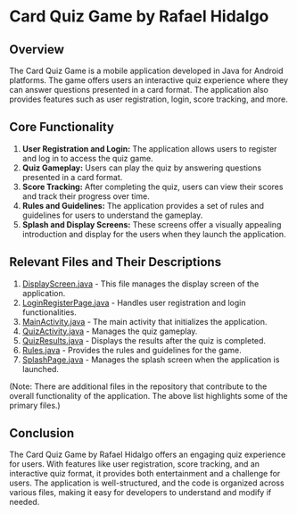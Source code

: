 # Card Quiz Game by Rafael Hidalgo

## Overview
The Card Quiz Game is a mobile application developed in Java for Android platforms. The game offers users an interactive quiz experience where they can answer questions presented in a card format. The application also provides features such as user registration, login, score tracking, and more.

## Core Functionality
1. **User Registration and Login:** The application allows users to register and log in to access the quiz game.
2. **Quiz Gameplay:** Users can play the quiz by answering questions presented in a card format.
3. **Score Tracking:** After completing the quiz, users can view their scores and track their progress over time.
4. **Rules and Guidelines:** The application provides a set of rules and guidelines for users to understand the gameplay.
5. **Splash and Display Screens:** These screens offer a visually appealing introduction and display for the users when they launch the application.

## Relevant Files and Their Descriptions
1. [DisplayScreen.java](https://github.com/omnidox/Card_Quiz_Game_Rafael_Hidalgo/blob/master/app/src/main/java/com/example/card_quiz_game_rafael_hidalgo/DisplayScreen.java) - This file manages the display screen of the application.
2. [LoginRegisterPage.java](https://github.com/omnidox/Card_Quiz_Game_Rafael_Hidalgo/blob/master/app/src/main/java/com/example/card_quiz_game_rafael_hidalgo/LoginRegisterPage.java) - Handles user registration and login functionalities.
3. [MainActivity.java](https://github.com/omnidox/Card_Quiz_Game_Rafael_Hidalgo/blob/master/app/src/main/java/com/example/card_quiz_game_rafael_hidalgo/MainActivity.java) - The main activity that initializes the application.
4. [QuizActivity.java](https://github.com/omnidox/Card_Quiz_Game_Rafael_Hidalgo/blob/master/app/src/main/java/com/example/card_quiz_game_rafael_hidalgo/QuizActivity.java) - Manages the quiz gameplay.
5. [QuizResults.java](https://github.com/omnidox/Card_Quiz_Game_Rafael_Hidalgo/blob/master/app/src/main/java/com/example/card_quiz_game_rafael_hidalgo/QuizResults.java) - Displays the results after the quiz is completed.
6. [Rules.java](https://github.com/omnidox/Card_Quiz_Game_Rafael_Hidalgo/blob/master/app/src/main/java/com/example/card_quiz_game_rafael_hidalgo/Rules.java) - Provides the rules and guidelines for the game.
7. [SplashPage.java](https://github.com/omnidox/Card_Quiz_Game_Rafael_Hidalgo/blob/master/app/src/main/java/com/example/card_quiz_game_rafael_hidalgo/SplashPage.java) - Manages the splash screen when the application is launched.

(Note: There are additional files in the repository that contribute to the overall functionality of the application. The above list highlights some of the primary files.)

## Conclusion
The Card Quiz Game by Rafael Hidalgo offers an engaging quiz experience for users. With features like user registration, score tracking, and an interactive quiz format, it provides both entertainment and a challenge for users. The application is well-structured, and the code is organized across various files, making it easy for developers to understand and modify if needed.

